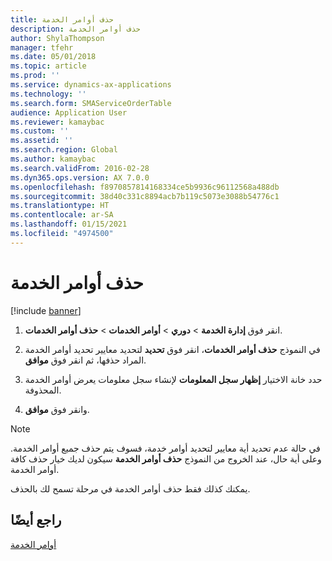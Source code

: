 ```yaml
---
title: حذف أوامر الخدمة
description: حذف أوامر الخدمة
author: ShylaThompson
manager: tfehr
ms.date: 05/01/2018
ms.topic: article
ms.prod: ''
ms.service: dynamics-ax-applications
ms.technology: ''
ms.search.form: SMAServiceOrderTable
audience: Application User
ms.reviewer: kamaybac
ms.custom: ''
ms.assetid: ''
ms.search.region: Global
ms.author: kamaybac
ms.search.validFrom: 2016-02-28
ms.dyn365.ops.version: AX 7.0.0
ms.openlocfilehash: f8970857814168334ce5b9936c96112568a488db
ms.sourcegitcommit: 38d40c331c8894acb7b119c5073e3088b54776c1
ms.translationtype: HT
ms.contentlocale: ar-SA
ms.lasthandoff: 01/15/2021
ms.locfileid: "4974500"
---
```

# <a name="delete-service-orders"></a>حذف أوامر الخدمة 

[!include [banner](../includes/banner.md)]


1.  انقر فوق **إدارة الخدمة** \> **دوري** \> **أوامر الخدمات** \> **حذف أوامر الخدمات**.

2.  في النموذج **حذف أوامر الخدمات**، انقر فوق **تحديد** لتحديد معايير تحديد أوامر الخدمة المراد حذفها، ثم انقر فوق **موافق**.

3.  حدد خانة الاختيار **إظهار سجل المعلومات** لإنشاء سجل معلومات يعرض أوامر الخدمة المحذوفة.

4.  وانقر فوق **موافق**.


> [!NOTE]
> <P>في حالة عدم تحديد أية معايير لتحديد أوامر خدمة، فسوف يتم حذف جميع أوامر الخدمة. وعلى أية حال، عند الخروج من النموذج <STRONG>حذف أوامر الخدمة</STRONG> سيكون لديك خيار حذف كافة أوامر الخدمة.</P>
> <P>يمكنك كذلك فقط حذف أوامر الخدمة في مرحلة تسمح لك بالحذف.</P>



## <a name="see-also"></a>راجع أيضًا

[أوامر الخدمة](service-orders.md)

  


